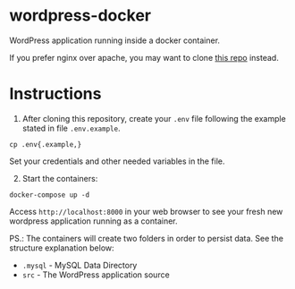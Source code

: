 # wordpress-docker

WordPress application running inside a docker container.

If you prefer nginx over apache, you may want to clone [this repo](https://github.com/efranelas/wordpress-nginx-docker) instead.

# Instructions

1. After cloning this repository, create your `.env` file following the example stated in file `.env.example`.
```
cp .env{.example,}
```
Set your credentials and other needed variables in the file.

2. Start the containers:
```
docker-compose up -d
```

Access `http://localhost:8000` in your web browser to see your fresh new wordpress application running as a container.

PS.: The containers will create two folders in order to persist data. See the structure explanation below:

 - `.mysql` - MySQL Data Directory
 - `src` - The WordPress application source

